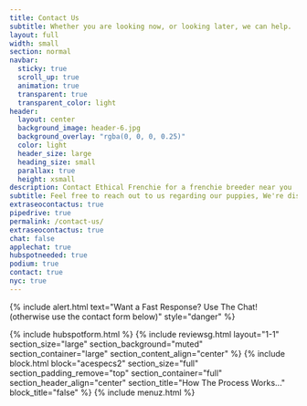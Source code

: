 ```yaml
---
title: Contact Us
subtitle: Whether you are looking now, or looking later, we can help.
layout: full
width: small
section: normal
navbar:
  sticky: true
  scroll_up: true
  animation: true
  transparent: true
  transparent_color: light
header:
  layout: center
  background_image: header-6.jpg
  background_overlay: "rgba(0, 0, 0, 0.25)"
  color: light
  header_size: large
  heading_size: small
  parallax: true
  height: xsmall
description: Contact Ethical Frenchie for a frenchie breeder near you
subtitle: Feel free to reach out to us regarding our puppies, We're disrupting the traditional petstore model, one frenchie at a time.
extraseocontactus: true
pipedrive: true
permalink: /contact-us/
extraseocontactus: true
chat: false
applechat: true
hubspotneeded: true
podium: true
contact: true
nyc: true
---
```


{% include alert.html text="Want a Fast Response? Use The Chat! (otherwise use the contact form below)" style="danger" %}
<div
    class="apple-business-chat-banner-container"
    data-apple-business-id="aea0f1e1-d35e-4943-a9f1-141bc4d2db78"
    data-apple-business-phone="+12127390182"
    data-apple-banner-cta="Imessage Us!"
    data-apple-banner-context="If you have an Iphone you'll see the chat, ID, if not you'll only see the phone icon"
    data-apple-banner-rounded-corners="false"
></div>
{% include hubspotform.html %}
{% include reviewsg.html layout="1-1" section_size="large" section_background="muted" section_container="large" section_content_align="center" %}
 {% include block.html block="acespecs2" section_size="full" section_padding_remove="top" section_container="full" section_header_align="center" section_title="How The Process Works..." block_title="false" %} {% include menuz.html %}


